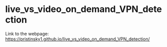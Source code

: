 # live_vs_video_on_demand_VPN_detection

Link to the webpage: https://pristinsky1.github.io/live_vs_video_on_demand_VPN_detection/

